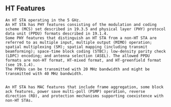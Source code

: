 ## HT Features
	An HT STA operating in the 5 GHz.
	An HT STA has PHY features consisting of the modulation and coding scheme (MCS) set described in 19.3.5 and physical layer (PHY) protocol data unit (PPDU) formats described in 19.1.4. 
	Some PHY features that distinguish an HT STA from a non-HT STA are referred to as multiple input, multiple output (MIMO) operation; spatial multiplexing (SM); spatial mapping (including transmit beamforming); space-time block coding (STBC); low-density parity check (LDPC) encoding; and antenna selection (ASEL). The allowed PPDU formats are non-HT format, HT-mixed format, and HT-greenfield format (see 19.1.4). 
	The PPDUs can be transmitted with 20 MHz bandwidth and might be transmitted with 40 MHz bandwidth.


	An HT STA has MAC features that include frame aggregation, some block ack features, power save multi-poll (PSMP) operation, reverse direction (RD), and protection mechanisms supporting coexistence with non-HT STAs. 
	